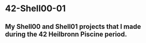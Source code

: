 # 42-Shell00-01
My Shell00 and Shell01 projects that I made during the 42 Heilbronn Piscine period.
---
